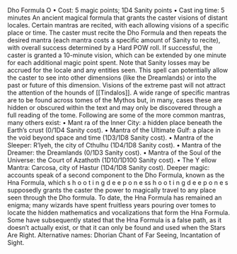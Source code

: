 Dho Formula O
• Cost:  5 magic points; 1D4 Sanity points
•
 Cast
ing time: 5 minutes
An ancient magical formula that grants the caster visions 
of distant locales. Certain mantras are recited, with each 
allowing visions of a specific place or time. The caster 
must recite the Dho Formula and then repeats the desired 
mantra (each mantra costs a specific amount of Sanity to 
recite), with overall success determined by a Hard POW 
roll. If successful, the caster is granted a 10-minute vision, 
which can be extended by one minute for each additional 
magic point spent. Note that Sanity losses may be 
accrued for the locale and any entities seen. This spell can 
potentially allow the caster to see into other dimensions 
(like the Dreamlands) or into the past or future of this 
dimension. Visions of the extreme past will not attract the 
attention of the hounds of [[Tindalos]].
A wide range of specific mantras are to be found across 
tomes of the Mythos but, in many, cases these are hidden 
or obscured within the text and may only be discovered 
through a full reading of the tome. Following are some of 
the more common mantras, many others exist:
•
 Mant
ra of the Inner City: a hidden place beneath the 
Earth’s crust (0/1D4 Sanity cost).
•
 Mantra of the Ultimate Gulf: a place in the void 
beyond space and time (1D3/1D8 Sanity cost). 
•
 Mantra of the Sleeper: R’lyeh, the city of Cthulhu 
(1D4/1D8 Sanity cost).
•
 Mantra of the Dreamer: the Dreamlands (0/1D3 Sanity 
cost).
•
 Mantra of the Soul of the Universe: the Court of 
Azathoth (1D10/1D100 Sanity cost).
•
 The Y ellow Mantra: Carcosa, city of Hastur (1D4/1D8 
Sanity cost).
Deeper magic: accounts speak of a second component 
to the Dho Formula, known as the Hna Formula, which s 
h 
o 
o 
t 
i 
n 
g 
d 
e e 
p 
o 
n 
e 
ss 
h 
o 
o 
t 
i 
n 
g 
d 
e e 
p 
o 
n 
e 
s
supposedly grants the caster the power to magically travel 
to any place seen through the Dho formula. To date, the 
Hna Formula has remained an enigma; many wizards 
have spent fruitless years pouring over tomes to locate 
the hidden mathematics and vocalizations that form the 
Hna Formula. Some have subsequently stated that the Hna 
Formula is a false path, as it doesn’t actually exist, or that 
it can only be found and used when the Stars Are Right.
Alternative names: Dhorian Chant of Far Seeing, 
Incantation of Sight.

